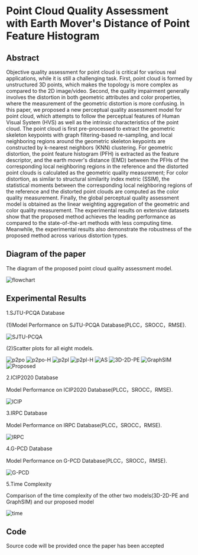 # Point Cloud Quality Assessment with Earth Mover's Distance of Point Feature Histogram

## Abstract

Objective quality assessment for point cloud is critical for various real applications, while it is still a challenging task. First, point cloud is formed by unstructured 3D points, which makes the topology is more complex as compared to the 2D image/video. Second, the quality impairment generally involves the distortion in both geometric attributes and color properties, where the measurement of the geometric distortion is more confusing. In this paper, we proposed a new perceptual quality assessment model for point cloud, which attempts to follow the perceptual features of Human Visual System (HVS) as well as the intrinsic characteristics of the point cloud. The point cloud is first pre-processed to extract the geometric skeleton keypoints with graph filtering-based re-sampling, and local neighboring regions around the geometric skeleton keypoints are constructed by k-nearest neighbors (KNN) clustering. For geometric distortion, the point feature histogram (PFH) is extracted as the feature descriptor, and the earth mover's distance (EMD) between the PFHs of the corresponding local neighboring regions in the reference and the distorted point clouds is calculated as the geometric quality measurement; For color distortion, as similar to structural similarity index metric (SSIM), the statistical moments between the corresponding local neighboring regions of the reference and the distorted point clouds are computed as the color quality measurement. Finally, the global perceptual quality assessment model is obtained as the linear weighting aggregation of the geometric and color quality measurement. The experimental results on extensive datasets show that the proposed method achieves the leading performance as compared to the state-of-the-art methods with less computing time. Meanwhile, the experimental results also demonstrate the robustness of the proposed method across various distortion types.

## Diagram of the paper

The diagram of the proposed point cloud quality assessment model.

![flowchart](C:\Users\Vow_Night\Desktop\image\flowchart.jpg)


## Experimental Results

1.SJTU-PCQA Database

(1)Model Performance on SJTU-PCQA Database(PLCC，SROCC，RMSE).

![SJTU-PCQA](C:\Users\Vow_Night\Desktop\image\SJTU-PCQA.png)


(2)Scatter plots for all eight models.

![p2po](C:\Users\Vow_Night\Desktop\image\p2po.jpg)
![p2po-H](C:\Users\Vow_Night\Desktop\image\p2po-H.jpg)
![p2pl](C:\Users\Vow_Night\Desktop\image\p2pl.jpg)
![p2pl-H](C:\Users\Vow_Night\Desktop\image\p2pl-H.jpg)
![AS](C:\Users\Vow_Night\Desktop\image\AS.jpg)
![3D-2D-PE](C:\Users\Vow_Night\Desktop\image\3D-2D-PE.jpg)
![GraphSIM](C:\Users\Vow_Night\Desktop\image\GraphSIM.jpg)
![Proposed](C:\Users\Vow_Night\Desktop\image\Proposed.jpg)

2.ICIP2020 Database

Model Performance on ICIP2020 Database(PLCC，SROCC，RMSE).

![ICIP](C:\Users\Vow_Night\Desktop\image\ICIP.png)

3.IRPC Database

Model Performance on IRPC Database(PLCC，SROCC，RMSE).

![IRPC](C:\Users\Vow_Night\Desktop\image\IRPC.png)

4.G-PCD Database

Model Performance on G-PCD Database(PLCC，SROCC，RMSE).

![G-PCD](C:\Users\Vow_Night\Desktop\image\G-PCD.png)

5.Time Complexity

Comparison of the time complexity of the other two models(3D-2D-PE and GraphSIM) and our proposed model

![time](C:\Users\Vow_Night\Desktop\image\time.png)

## Code

Source code will be provided once the paper has been accepted
